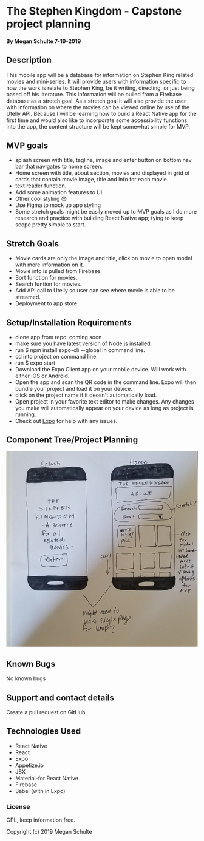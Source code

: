 #  The Stephen Kingdom - Capstone project planning

#### By Megan Schulte 7-19-2019

## Description

  This mobile app will be a database for information on Stephen King related movies and mini-series. It will provide users with information specific to how the work is relate to Stephen King, be it writing, directing, or just being based off his literature. This information will be pulled from a Firebase database as a stretch goal. As a stretch goal it will also provide the user with information on where the movies can be viewed online by use of the Utelly API. Because I will be learning how to build a React Native app for the first time and would also like to incorporate some accessibility functions into the app, the content structure will be kept somewhat simple for MVP.

## MVP goals

* splash screen with title, tagline, image and enter button on bottom nav bar that navigates to home screen.
* Home screen with title, about section, movies and displayed in grid of cards that contain movie image, title and info for each movie.
* text reader function.
* Add some animation features to UI.
* Other cool styling 😎
* Use Figma to mock up app styling
* Some stretch goals might be easily moved up to MVP goals as I do more research and practice with building React Native app; tying to keep scope pretty simple to start. 

## Stretch Goals

* Movie cards are only the image and title, click on movie to open model with more information on it.
* Movie info is pulled from Firebase.
* Sort function for movies.
* Search funtion for movies.
* Add API call to Utelly so user can see where movie is able to be streamed.
* Deployment to app store.


## Setup/Installation Requirements
* clone app from repo: coming soon
* make sure you have latest version of Node.js installed.
* run $ npm install expo-cli --global in command line.
* cd into project on command line.
* run $ expo start
* Download the Expo Client app on your mobile device. Will work with either iOS or Android.
* Open the app and scan the QR code in the command line. Expo will then bundle your project and load it on your device.
* click on the project name if it deosn't automatically load.
* Open project in your favorite text editor to make changes. Any changes you make will automatically appear on your device as long as project is running. 
* Check out [Expo](https://expo.io/) for help with any issues.


## Component Tree/Project Planning

![](src/assets/img/layoutplan.jpg)

## Known Bugs

No known bugs

## Support and contact details

Create a pull request on GitHub.

## Technologies Used

* React Native
* React
* Expo
* Appetize.io
* JSX
* Material-for React Native
* Firebase
* Babel (with in Expo)

### License

GPL, keep information free.

Copyright (c) 2019 Megan Schulte
